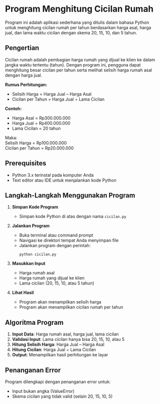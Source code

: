 # Program Menghitung Cicilan Rumah

Program ini adalah aplikasi sederhana yang ditulis dalam bahasa Python untuk menghitung cicilan rumah per tahun berdasarkan harga asal, harga jual, dan lama waktu cicilan dengan skema 20, 15, 10, dan 5 tahun.

## Pengertian

Cicilan rumah adalah pembagian harga rumah yang dijual ke klien ke dalam jangka waktu tertentu (tahun). Dengan program ini, pengguna dapat menghitung besar cicilan per tahun serta melihat selisih harga rumah asal dengan harga jual.

**Rumus Perhitungan:**
- Selisih Harga = Harga Jual – Harga Asal  
- Cicilan per Tahun = Harga Jual ÷ Lama Cicilan

**Contoh:**
- Harga Asal = Rp300.000.000  
- Harga Jual = Rp400.000.000  
- Lama Cicilan = 20 tahun  

Maka:  
Selisih Harga = Rp100.000.000  
Cicilan per Tahun = Rp20.000.000  

## Prerequisites

- Python 3.x terinstal pada komputer Anda
- Text editor atau IDE untuk menjalankan kode Python

## Langkah-Langkah Menggunakan Program

1. **Simpan Kode Program**
   - Simpan kode Python di atas dengan nama `cicilan.py`

2. **Jalankan Program**
   - Buka terminal atau command prompt
   - Navigasi ke direktori tempat Anda menyimpan file
   - Jalankan program dengan perintah:
     ```
     python cicilan.py
     ```

3. **Masukkan Input**
   - Harga rumah asal
   - Harga rumah yang dijual ke klien
   - Lama cicilan (20, 15, 10, atau 5 tahun)

4. **Lihat Hasil**
   - Program akan menampilkan selisih harga
   - Program akan menampilkan cicilan rumah per tahun

## Algoritma Program

1. **Input Data**: Harga rumah asal, harga jual, lama cicilan  
2. **Validasi Input**: Lama cicilan hanya bisa 20, 15, 10, atau 5  
3. **Hitung Selisih Harga**: Harga Jual – Harga Asal  
4. **Hitung Cicilan**: Harga Jual ÷ Lama Cicilan  
5. **Output**: Menampilkan hasil perhitungan ke layar  

## Penanganan Error

Program dilengkapi dengan penanganan error untuk:  
- Input bukan angka (ValueError)  
- Skema cicilan yang tidak valid (selain 20, 15, 10, 5)  
